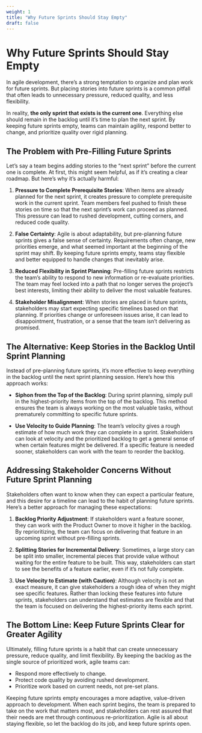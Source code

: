 ```yaml
---
weight: 1
title: "Why Future Sprints Should Stay Empty"
draft: false
---
```


# Why Future Sprints Should Stay Empty

In agile development, there’s a strong temptation to organize and plan work for future sprints. But placing stories into future sprints is a common pitfall that often leads to unnecessary pressure, reduced quality, and less flexibility.

In reality, **the only sprint that exists is the current one**. Everything else should remain in the backlog until it’s time to plan the next sprint. By keeping future sprints empty, teams can maintain agility, respond better to change, and prioritize quality over rigid planning.

## The Problem with Pre-Filling Future Sprints

Let’s say a team begins adding stories to the “next sprint” before the current one is complete. At first, this might seem helpful, as if it’s creating a clear roadmap. But here’s why it’s actually harmful:

1. **Pressure to Complete Prerequisite Stories**: When items are already planned for the next sprint, it creates pressure to complete prerequisite work in the current sprint. Team members feel pushed to finish these stories on time so that the next sprint’s work can proceed as planned. This pressure can lead to rushed development, cutting corners, and reduced code quality.

2. **False Certainty**: Agile is about adaptability, but pre-planning future sprints gives a false sense of certainty. Requirements often change, new priorities emerge, and what seemed important at the beginning of the sprint may shift. By keeping future sprints empty, teams stay flexible and better equipped to handle changes that inevitably arise.

3. **Reduced Flexibility in Sprint Planning**: Pre-filling future sprints restricts the team’s ability to respond to new information or re-evaluate priorities. The team may feel locked into a path that no longer serves the project’s best interests, limiting their ability to deliver the most valuable features.

4. **Stakeholder Misalignment**: When stories are placed in future sprints, stakeholders may start expecting specific timelines based on that planning. If priorities change or unforeseen issues arise, it can lead to disappointment, frustration, or a sense that the team isn’t delivering as promised.

## The Alternative: Keep Stories in the Backlog Until Sprint Planning

Instead of pre-planning future sprints, it’s more effective to keep everything in the backlog until the next sprint planning session. Here’s how this approach works:

- **Siphon from the Top of the Backlog**: During sprint planning, simply pull in the highest-priority items from the top of the backlog. This method ensures the team is always working on the most valuable tasks, without prematurely committing to specific future sprints.

- **Use Velocity to Guide Planning**: The team’s velocity gives a rough estimate of how much work they can complete in a sprint. Stakeholders can look at velocity and the prioritized backlog to get a general sense of when certain features might be delivered. If a specific feature is needed sooner, stakeholders can work with the team to reorder the backlog.

## Addressing Stakeholder Concerns Without Future Sprint Planning

Stakeholders often want to know when they can expect a particular feature, and this desire for a timeline can lead to the habit of planning future sprints. Here’s a better approach for managing these expectations:

1. **Backlog Priority Adjustment**: If stakeholders want a feature sooner, they can work with the Product Owner to move it higher in the backlog. By reprioritizing, the team can focus on delivering that feature in an upcoming sprint without pre-filling sprints.

2. **Splitting Stories for Incremental Delivery**: Sometimes, a large story can be split into smaller, incremental pieces that provide value without waiting for the entire feature to be built. This way, stakeholders can start to see the benefits of a feature earlier, even if it’s not fully complete.

3. **Use Velocity to Estimate (with Caution)**: Although velocity is not an exact measure, it can give stakeholders a rough idea of when they might see specific features. Rather than locking these features into future sprints, stakeholders can understand that estimates are flexible and that the team is focused on delivering the highest-priority items each sprint.

## The Bottom Line: Keep Future Sprints Clear for Greater Agility

Ultimately, filling future sprints is a habit that can create unnecessary pressure, reduce quality, and limit flexibility. By keeping the backlog as the single source of prioritized work, agile teams can:
- Respond more effectively to change.
- Protect code quality by avoiding rushed development.
- Prioritize work based on current needs, not pre-set plans.

Keeping future sprints empty encourages a more adaptive, value-driven approach to development. When each sprint begins, the team is prepared to take on the work that matters most, and stakeholders can rest assured that their needs are met through continuous re-prioritization. Agile is all about staying flexible, so let the backlog do its job, and keep future sprints open.
